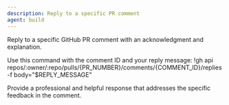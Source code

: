 ```yaml
---
description: Reply to a specific PR comment
agent: build
---
```

Reply to a specific GitHub PR comment with an acknowledgment and explanation.

Use this command with the comment ID and your reply message:
!gh api repos/:owner/:repo/pulls/{PR_NUMBER}/comments/{COMMENT_ID}/replies -f body="$REPLY_MESSAGE"

Provide a professional and helpful response that addresses the specific feedback in the comment.